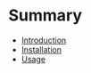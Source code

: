 
# Summary

* [Introduction](README.md)
* [Installation](docs/installation.md)
* [Usage](docs/usage.md)